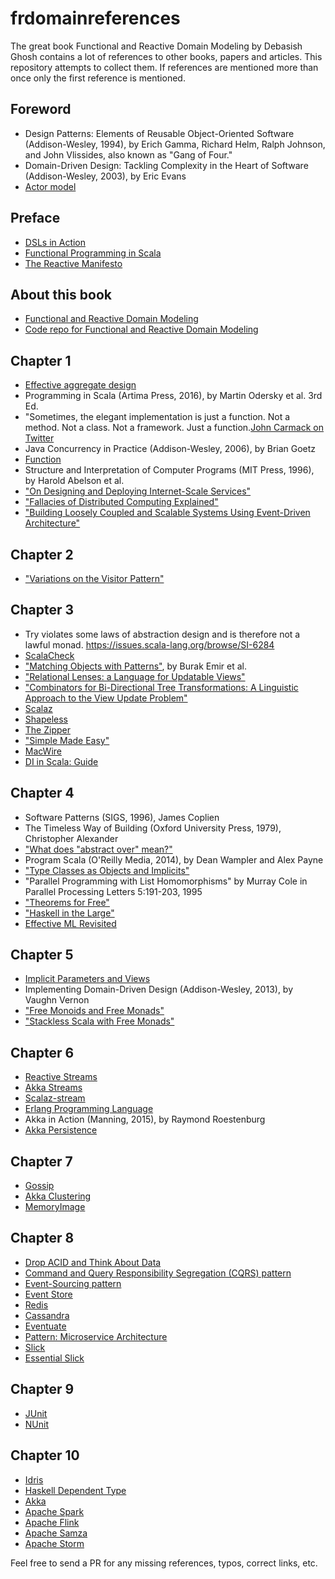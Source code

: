 frdomainreferences
==================

The great book Functional and Reactive Domain Modeling by Debasish Ghosh contains a lot of references to other books, papers and articles. This repository attempts to collect them. If references are mentioned more than once only the first reference is mentioned.

## Foreword
- Design Patterns: Elements of Reusable Object-Oriented Software (Addison-Wesley, 1994), by Erich Gamma, Richard Helm, Ralph Johnson, and John Vlissides, also known as "Gang of Four."
- Domain-Driven Design: Tackling Complexity in the Heart of Software (Addison-Wesley, 2003), by Eric Evans
- [Actor model](https://en.wikipedia.org/wiki/Actor_model)

## Preface
- [DSLs in Action](https://www.manning.com/books/dsls-in-action)
- [Functional Programming in Scala](https://www.manning.com/books/functional-programming-in-scala)
- [The Reactive Manifesto](http://www.reactivemanifesto.org/)

## About this book
- [Functional and Reactive Domain Modeling](https://www.manning.com/books/functional-and-reactive-domain-modeling)
- [Code repo for Functional and Reactive Domain Modeling](https://github.com/debasishg/frdomain)

## Chapter 1
- [Effective aggregate design](http://dddcommunity.org/library/vernon_2011/)
- Programming in Scala (Artima Press, 2016), by Martin Odersky et al. 3rd Ed.
- "Sometimes, the elegant implementation is just a function.  Not a method.  Not a class.  Not a framework.  Just a function.[John Carmack on Twitter](https://twitter.com/ID_AA_Carmack/statuses/53512300451201024)
- Java Concurrency in Practice (Addison-Wesley, 2006), by Brian Goetz
- [Function](http://en.wikipedia.org/wiki/Function_(mathematics))
- Structure and Interpretation of Computer Programs (MIT Press, 1996), by Harold Abelson et al.
- ["On Designing and Deploying Internet-Scale Services"](https://www.usenix.org/legacy/events/lisa07/tech/full_papers/hamilton/hamilton_html/)
- ["Fallacies of Distributed Computing Explained"](http://www.rgoarchitects.com/Files/fallacies.pdf)
- ["Building Loosely Coupled and Scalable Systems Using Event-Driven Architecture"](https://www.slideshare.net/jboner/event-drivenarchitecture-6097206)

## Chapter 2
- ["Variations on the Visitor Pattern"](http://c2.com/cgi/wiki?VariationsOnTheVisitorPattern)

## Chapter 3
- Try violates some laws of abstraction design and is therefore not a lawful monad. https://issues.scala-lang.org/browse/SI-6284
- [ScalaCheck](http://scalacheck.org)
- ["Matching Objects with Patterns"](http://lampwww.epfl.ch/~emir/written/Matching-ObjectsWithPatterns-TR.pdf), by Burak Emir et al.
- ["Relational Lenses: a Language for Updatable Views"](http://dl.acm.org/citation.cfm?id=1142399)
- ["Combinators for Bi-Directional Tree Transformations: A Linguistic Approach to the View Update Problem"](http://www.cis.upenn.edu/~bcpierce/papers/newlenses-full-toplas.pdf)
- [Scalaz](https://github.com/scalaz/scalaz)
- [Shapeless](https://github.com/milessabin/shapeless)
- [The Zipper](http://dl.acm.org/citation.cfm?id=969872)
- ["Simple Made Easy"](https://www.infoq.com/presentations/Simple-Made-Easy/)
- [MacWire](https://github.com/adamw/macwire)
- [DI in Scala: Guide](https://di-in-scala.github.io/#manual)

## Chapter 4
- Software Patterns (SIGS, 1996), James Coplien
- The Timeless Way of Building (Oxford University Press, 1979), Christopher Alexander
- ["What does "abstract over" mean?"](http:///stackoverflow.com/a/4765918)
- Program Scala (O'Reilly Media, 2014), by Dean Wampler and Alex Payne
- ["Type Classes as Objects and Implicits"](http://ropas.snu.ac.kr/~bruno/papers/TypeClasses.pdf)
- "Parallel Programming with List Homomorphisms" by Murray Cole in Parallel Processing Letters 5:191-203, 1995
- ["Theorems for Free"](http://homepages.inf.ed.ac.uk/wadler/topics/parametricity.html)
- ["Haskell in the Large"](http://code.haskell.org/~dons/talks/dons-google-2015-01-27.pdf)
- [Effective ML Revisited](https://blogs.janestreet.com/effective-ml-revisited/)

## Chapter 5
- [Implicit Parameters and Views](http://www.scala-lang.org/files/archive/spec/2.11/07-implicit-parameters-and-views.html)
- Implementing Domain-Driven Design (Addison-Wesley, 2013), by Vaughn Vernon
- ["Free Monoids and Free Monads"](http://blog.higher-order.com/blog/2013/08/20/free-monads-and-free-monoids/)
- ["Stackless Scala with Free Monads"](http://blog.higher-order.com/assets/trampolines.pdf)

## Chapter 6
- [Reactive Streams](http://www.reactive-streams.org)
- [Akka Streams](http://doc.akka.io/docs/akka/2.4.4/scala/stream/index.html)
- [Scalaz-stream](https://github.com/scalaz/scalaz-stream)
- [Erlang Programming Language](http://www.erlang.org)
- Akka in Action (Manning, 2015), by Raymond Roestenburg
- [Akka Persistence](http://doc.akka.io/docs/akka/snapshot/scala/persistence.html)

## Chapter 7
- [Gossip](http://doc.akka.io/docs/akka/snapshot/scala/common/cluster.html)
- [Akka Clustering](http://doc.akka.io/docs/akka/2.3.11/scala/cluster-usage.html)
- [MemoryImage](http://martinfowler.com/bliki/MemoryImage.html)

## Chapter 8
- [Drop ACID and Think About Data](http://highscalability.com/drop-acid-and-think-about-data)
- [Command and Query Responsibility Segregation (CQRS) pattern](https://msdn.microsoft.com/en-us/library/dn568103.aspx)
- [Event-Sourcing pattern](https://msdn.microsoft.com/en-us/library/dn589792.aspx)
- [Event Store](https://geteventstore.com)
- [Redis](http://redis.io)
- [Cassandra](http://cassandra.apache.org)
- [Eventuate](http://rbmhtechnology.github.io/eventuate)
- [Pattern: Microservice Architecture](http://microservices.io/patterns/microservices.html)
- [Slick](http://slick.typesafe.com)
- [Essential Slick](http://underscore.io/books/essential-slick/)

## Chapter 9
- [JUnit](http://www.junit.org)
- [NUnit](http://www.nunit.org)

## Chapter 10
- [Idris](https://www.idris-lang.org/)
- [Haskell Dependent Type](https://wiki.haskell.org/Dependent_type)
- [Akka](http://akka.io)
- [Apache Spark](http://spark.apache.org)
- [Apache Flink](http://flink.apache.org)
- [Apache Samza](http://samza.apache.org)
- [Apache Storm](http://storm.apache.org)

Feel free to send a PR for any missing references, typos, correct links, etc.
